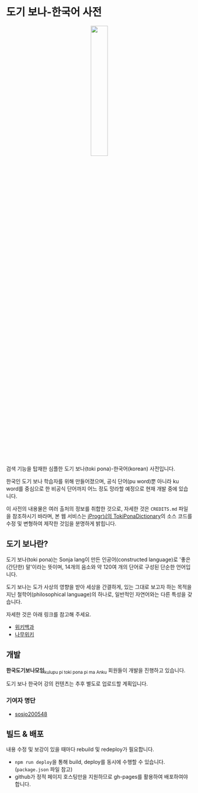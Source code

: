 # 도기 보나-한국어 사전

<p align="center">
  <img src="https://user-images.githubusercontent.com/61646760/135710060-eee565d4-3f4c-49f1-b779-023cbe7c300e.png" width="30%" height="30%">
</p>

검색 기능을 탑재한 심플한 도기 보나(toki pona)-한국어(korean) 사전입니다.

한국인 도기 보나 학습자를 위해 만들어졌으며, 공식 단어(pu word)뿐 아니라 ku word를 중심으로 한 비공식 단어까지 어느 정도 망라할 예정으로 현재 개발 중에 있습니다.

이 사전의 내용물은 여러 출처의 정보를 취합한 것으로, 자세한 것은 `CREDITS.md` 파일을 참조하시기 바라며, 본 웹 서비스는 [jProgr님의 TokiPonaDictionary](https://github.com/jProgr/TokiPonaDictionary)의 소스 코드를 수정 및 변형하여 제작한 것임을 분명하게 밝힙니다.

## 도기 보나란?

도기 보나(toki pona)는 Sonja lang이 만든 인공어(constructed language)로 '좋은(간단한) 말'이라는 뜻이며, 14개의 음소와 약 120여 개의 단어로 구성된 단순한 언어입니다.

도기 보나는 도가 사상의 영향을 받아 세상을 간결하게, 있는 그대로 보고자 하는 목적을 지닌 철학어(philosophical language)의 하나로, 일반적인 자연어와는 다른 특성을 갖습니다.

자세한 것은 아래 링크를 참고해 주세요.

- [위키백과](https://ko.wikipedia.org/wiki/%EB%8F%84%EA%B8%B0_%EB%B3%B4%EB%82%98)
- [나무위키](https://namu.wiki/w/%EB%8F%84%EA%B8%B0%20%EB%B3%B4%EB%82%98?from=%ED%86%A0%ED%82%A4%20%ED%8F%AC%EB%82%98)

## 개발

**한국도기보나모임**<sub>kulupu pi toki pona pi ma Anku</sub> 회원들이 개발을 진행하고 있습니다.

도기 보나 한국어 강의 컨텐츠는 추후 별도로 업로드할 계획입니다.

### 기여자 명단
- [sosjo200548](https://github.com/sosjo200548)

## 빌드 & 배포

내용 수정 및 보강이 있을 때마다 rebuild 및 redeploy가 필요합니다.

- `npm run deploy`을 통해 build, deploy를 동시에 수행할 수 있습니다. (`package.json` 파일 참고)
- github가 정적 페이지 호스팅만을 지원하므로 gh-pages를 활용하여 배포하여야 합니다.
